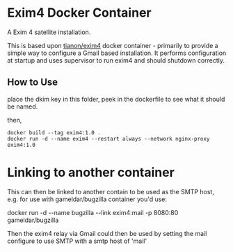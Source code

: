 Exim4 Docker Container
======================

A Exim 4 satellite installation.

This is based upon [tianon/exim4](https://github.com/tianon/dockerfiles/tree/master/exim4) docker container - primarily to provide a simple way to configure a Gmail based installation. It performs configuration at startup and uses supervisor to run exim4 and should shutdown correctly.

## How to Use

place the dkim key in this folder, peek in the dockerfile to see what it should be named.

then,

	docker build --tag exim4:1.0 .
	docker run -d --name exim4 --restart always --network nginx-proxy exim4:1.0

# Linking to another container

This can then be linked to another contain to be used as the SMTP host, e.g. for use with gameldar/bugzilla container you'd use:

  docker run -d --name bugzilla --link exim4:mail -p 8080:80 gameldar/bugzilla

Then the exim4 relay via Gmail could then be used by setting the mail configure to use SMTP with a smtp host of 'mail'
